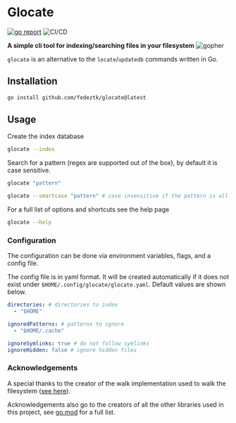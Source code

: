 # Glocate

[![go report](https://goreportcard.com/badge/github.com/fedeztk/glocate)](https://goreportcard.com/report/github.com/fedeztk/glocate)
![CI/CD](https://github.com/fedeztk/glocate/actions/workflows/go.yaml/badge.svg)

**A simple cli tool for indexing/searching files in your filesystem**
![gopher](https://github.com/egonelbre/gophers/blob/master/vector/adventure/hiking.svg)

`glocate` is an alternative to the `locate`/`updatedb` commands written in Go.

## Installation

```bash
go install github.com/fedeztk/glocate@latest
```

## Usage

Create the index database
```bash
glocate --index
```

Search for a pattern (regex are supported out of the box), by default it is case sensitive.
```bash
glocate "pattern"
```

```bash
glocate --smartcase "pattern" # case insensitive if the pattern is all lowercase
```

For a full list of options and shortcuts see the help page
```bash
glocate --help
```

### Configuration

The configuration can be done via environment variables, flags, and a config file.

The config file is in yaml format. It will be created automatically if it does not exist under `$HOME/.config/glocate/glocate.yaml`. Default values are shown below.
```yaml
directories: # directories to index
  - "$HOME"

ignoredPatterns: # patterns to ignore
  - "$HOME/.cache"

ignoreSymlinks: true # do not follow symlinks
ignoreHidden: false # ignore hidden files
```

### Acknowledgements

A special thanks to the creator of the walk implementation used to walk the filesystem ([see here](https://github.com/opencoff/go-walk)).

Acknowledgements also go to the creators of all the other libraries used in this project, see [go.mod](go.mod) for a full list.
